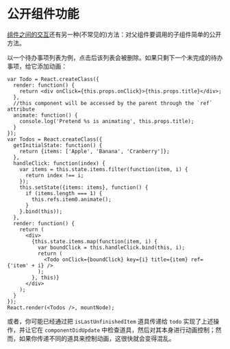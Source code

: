 # 公开组件功能

 [组件之间的交互](http://facebook.github.io/react/tips/communicate-between-components.html)还有另一种(不常见的)方法：对父组件要调用的子组件简单的公开方法。

以一个待办事项列表为例，点击后该列表会被删除。如果只剩下一个未完成的待办事项，给它添加动画：

``` 
var Todo = React.createClass({
  render: function() {
    return <div onClick={this.props.onClick}>{this.props.title}</div>;
  },
  //this component will be accessed by the parent through the `ref` attribute
  animate: function() {
    console.log('Pretend %s is animating', this.props.title);
  }
});
var Todos = React.createClass({
  getInitialState: function() {
    return {items: ['Apple', 'Banana', 'Cranberry']};
  },
  handleClick: function(index) {
    var items = this.state.items.filter(function(item, i) {
      return index !== i;
    });
    this.setState({items: items}, function() {
      if (items.length === 1) {
        this.refs.item0.animate();
      }
    }.bind(this));
  },
  render: function() {
    return (
      <div>
        {this.state.items.map(function(item, i) {
          var boundClick = this.handleClick.bind(this, i);
          return (
            <Todo onClick={boundClick} key={i} title={item} ref={'item' + i} />
          );
        }, this)}
      </div>
    );
  }
});
React.render(<Todos />, mountNode);
```

或者，你可能已经通过把 `isLastUnfinishedItem` 道具传递给 `todo` 实现了上述操作，并让它在 `componentDidUpdate` 中检查道具，然后对其本身进行动画控制；然而，如果你传递不同的道具来控制动画，这很快就会变得混乱。

